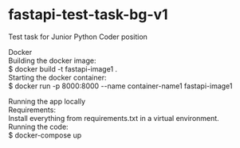 # fastapi-test-task-bg-v1
Test task for Junior Python Coder position<br>

Docker<br>
Building the docker image:<br>
$ docker build -t fastapi-image1 .<br>
Starting the docker container:<br>
$ docker run -p 8000:8000 --name container-name1 fastapi-image1<br> 

Running the app locally<br>
Requirements:<br>
Install everything from requirements.txt in a virtual environment.<br> 
Running the code:<br> 
$ docker-compose up<br>

